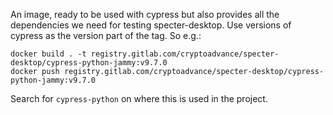 
An image, ready to be used with cypress but also provides all the dependencies we need for testing specter-desktop.
Use versions of cypress as the version part of the tag. So e.g.:

```
docker build . -t registry.gitlab.com/cryptoadvance/specter-desktop/cypress-python-jammy:v9.7.0
docker push registry.gitlab.com/cryptoadvance/specter-desktop/cypress-python-jammy:v9.7.0
```

Search for `cypress-python` on where this is used in the project.

